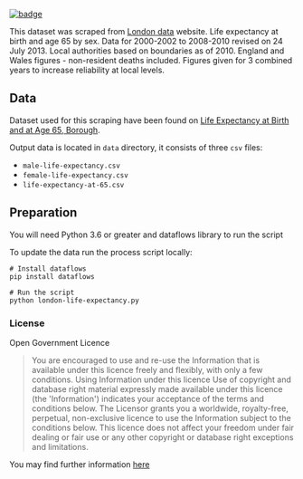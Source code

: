 <a className="gh-badge" href="https://datahub.io/core/london-life-expectancy"><img src="https://badgen.net/badge/icon/View%20on%20datahub.io/orange?icon=https://datahub.io/datahub-cube-badge-icon.svg&label&scale=1.25" alt="badge" /></a>

This dataset was scraped from [London data](https://data.london.gov.uk/) website.
Life expectancy at birth and age 65 by sex.
Data for 2000-2002 to 2008-2010 revised on 24 July 2013.
Local authorities based on boundaries as of 2010.
England and Wales figures - non-resident deaths included.
Figures given for 3 combined years to increase reliability at local levels.

## Data
Dataset used for this scraping have been found on [Life Expectancy at Birth and at Age 65, Borough](https://data.london.gov.uk/dataset/life-expectancy-birth-and-age-65-borough).
 
Output data is located in `data` directory, it consists of three `csv` files:
* `male-life-expectancy.csv`
* `female-life-expectancy.csv`
* `life-expectancy-at-65.csv`

## Preparation
You will need Python 3.6 or greater and dataflows library to run the script

To update the data run the process script locally:

```
# Install dataflows
pip install dataflows

# Run the script
python london-life-expectancy.py
```

### License

Open Government Licence

> You are encouraged to use and re-use the Information that is available under this licence freely and flexibly, with only a few conditions.
Using Information under this licence
>Use of copyright and database right material expressly made available under this licence (the 'Information') indicates your acceptance of the terms and conditions below.
> The Licensor grants you a worldwide, royalty-free, perpetual, non-exclusive licence to use the Information subject to the conditions below.
> This licence does not affect your freedom under fair dealing or fair use or any other copyright or database right exceptions and limitations.

You may find further information [here](http://www.nationalarchives.gov.uk/doc/open-government-licence/version/3/)

